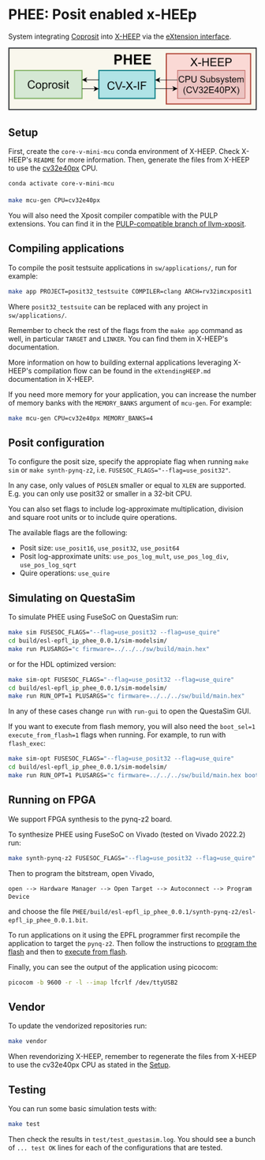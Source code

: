 # PHEE: Posit enabled x-HEEp

System integrating [Coprosit](https://github.com/esl-epfl/Coprosit) into [X-HEEP](https://github.com/esl-epfl/x-heep) via the [eXtension interface](https://docs.openhwgroup.org/projects/openhw-group-core-v-xif).

![PHEE diagram](docs/PHEE_diagram_horizontal.drawio.svg)

## Setup

First, create the `core-v-mini-mcu` conda environment of X-HEEP. Check X-HEEP's `README` for more information.
Then, generate the files from X-HEEP to use the [cv32e40px](https://github.com/esl-epfl/cv32e40px) CPU.

~~~bash
conda activate core-v-mini-mcu

make mcu-gen CPU=cv32e40px
~~~

You will also need the Xposit compiler compatible with the PULP extensions.
You can find it in the [PULP-compatible branch of llvm-xposit](https://github.com/esl-epfl/llvm-xposit/tree/PULP-compatible).

## Compiling applications

To compile the posit testsuite applications in `sw/applications/`, run for example:

~~~bash
make app PROJECT=posit32_testsuite COMPILER=clang ARCH=rv32imcxposit1
~~~

Where `posit32_testsuite` can be replaced with any project in `sw/applications/`.

Remember to check the rest of the flags from the `make app` command as well, in particular `TARGET` and `LINKER`. You can find them in X-HEEP's documentation.

More information on how to building external applications leveraging X-HEEP's compilation flow can be found in the `eXtendingHEEP.md` documentation in X-HEEP.

If you need more memory for your application, you can increase the number of memory banks
with the `MEMORY_BANKS` argument of `mcu-gen`. For example:

~~~bash
make mcu-gen CPU=cv32e40px MEMORY_BANKS=4
~~~

## Posit configuration

To configure the posit size, specify the appropiate flag when running `make sim` or `make synth-pynq-z2`, i.e. `FUSESOC_FLAGS="--flag=use_posit32"`.

In any case, only values of `POSLEN` smaller or equal to `XLEN` are supported. E.g. you can only use posit32 or smaller in a 32-bit CPU.

You can also set flags to include log-approximate multiplication, division and square root units or to include quire operations.

The available flags are the following:
- Posit size: `use_posit16`, `use_posit32`, `use_posit64`
- Posit log-approximate units: `use_pos_log_mult`, `use_pos_log_div`, `use_pos_log_sqrt`
- Quire operations: `use_quire`

## Simulating on QuestaSim

To simulate PHEE using FuseSoC on QuestaSim run:

~~~bash
make sim FUSESOC_FLAGS="--flag=use_posit32 --flag=use_quire"
cd build/esl-epfl_ip_phee_0.0.1/sim-modelsim/
make run PLUSARGS="c firmware=../../../sw/build/main.hex"
~~~

or for the HDL optimized version:

~~~bash
make sim-opt FUSESOC_FLAGS="--flag=use_posit32 --flag=use_quire"
cd build/esl-epfl_ip_phee_0.0.1/sim-modelsim/
make run RUN_OPT=1 PLUSARGS="c firmware=../../../sw/build/main.hex"
~~~

In any of these cases change `run` with `run-gui` to open the QuestaSim GUI.

If you want to execute from flash memory, you will also need the `boot_sel=1 execute_from_flash=1`
flags when running. For example, to run with `flash_exec`:

~~~bash
make sim-opt FUSESOC_FLAGS="--flag=use_posit32 --flag=use_quire"
cd build/esl-epfl_ip_phee_0.0.1/sim-modelsim/
make run RUN_OPT=1 PLUSARGS="c firmware=../../../sw/build/main.hex boot_sel=1 execute_from_flash=1"
~~~

## Running on FPGA

We support FPGA synthesis to the pynq-z2 board.

To synthesize PHEE using FuseSoC on Vivado (tested on Vivado 2022.2) run:

~~~bash
make synth-pynq-z2 FUSESOC_FLAGS="--flag=use_posit32 --flag=use_quire"
~~~

Then to program the bitstream, open Vivado,

~~~text
open --> Hardware Manager --> Open Target --> Autoconnect --> Program Device
~~~

and choose the file `PHEE/build/esl-epfl_ip_phee_0.0.1/synth-pynq-z2/esl-epfl_ip_phee_0.0.1.bit`.

To run applications on it using the EPFL programmer first recompile the application to
target the `pynq-z2`. Then follow the instructions to [program the flash](https://x-heep.readthedocs.io/en/latest/How_to/ProgramFlash.html)
and then to [execute from flash](https://x-heep.readthedocs.io/en/latest/How_to/ExecuteFromFlash.html).

Finally, you can see the output of the application using picocom:

~~~bash
picocom -b 9600 -r -l --imap lfcrlf /dev/ttyUSB2
~~~

## Vendor

To update the vendorized repositories run:

~~~bash
make vendor
~~~

When revendorizing X-HEEP, remember to regenerate the files from X-HEEP to use the cv32e40px CPU as stated in the [Setup](#setup).

## Testing

You can run some basic simulation tests with:

~~~bash
make test
~~~

Then check the results in `test/test_questasim.log`. You should see a bunch of
`... test OK` lines for each of the configurations that are tested.
